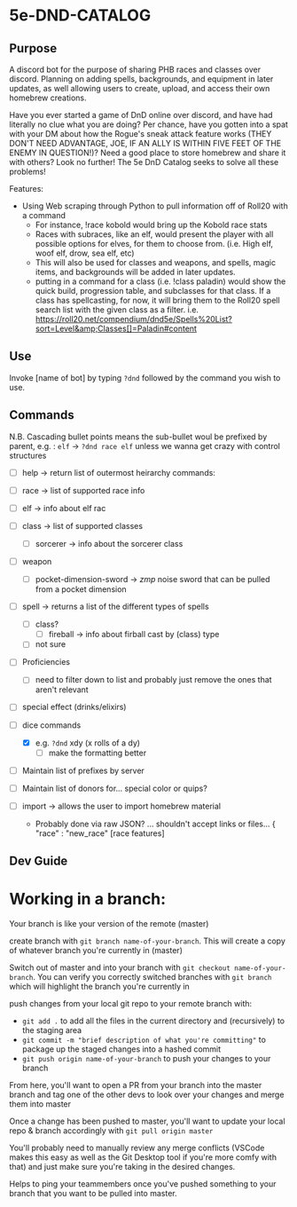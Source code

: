 # 5e-DND-CATALOG

## Purpose
A discord bot for the purpose of sharing PHB races and classes over discord. Planning on adding spells, backgrounds, and equipment in 
later updates, as well allowing users to create, upload, and access their own homebrew creations.

Have you ever started a game of DnD online over discord, and have had literally no clue what you are doing? Per chance, have you
gotten into a spat with your DM about how the Rogue's sneak attack feature works (THEY DON'T NEED ADVANTAGE, JOE, IF AN ALLY IS WITHIN
FIVE FEET OF THE ENEMY IN QUESTION!)? Need a good place to store homebrew and share it with others? Look no further! The 5e DnD Catalog
seeks to solve all these problems!

Features:
- Using Web scraping through Python to pull information off of Roll20 with a command
  - For instance, !race kobold would bring up the Kobold race stats
  - Races with subraces, like an elf, would present the player with all possible options for elves, for them to choose from.
  (i.e. High elf, woof elf, drow, sea elf, etc)
  - This will also be used for classes and weapons, and spells, magic items, and backgrounds will be added in later updates.
  - putting in a command for a class (i.e. !class paladin) would show the quick build, progression table, and subclasses for that class. If a class has spellcasting, for now, it will bring them to the Roll20 spell search list with the given class as a filter.                   i.e. https://roll20.net/compendium/dnd5e/Spells%20List?sort=Level&amp;Classes[]=Paladin#content

## Use 

Invoke [name of bot] by typing `?dnd` followed by the command you wish to use.

## Commands 

N.B. Cascading bullet points means the sub-bullet woul be prefixed by parent, e.g. : `elf` -> `?dnd race elf` unless we wanna get crazy with control structures

- [ ] help -> return list of outermost heirarchy commands:

- [ ] race -> list of supported race info
 - [ ] elf ->  info about elf rac
- [ ] class -> list of supported classes
  - [ ] sorcerer -> info about the sorcerer class
- [ ] weapon
  - [ ] pocket-dimension-sword -> _zmp_ noise sword that can be pulled from a pocket dimension
- [ ] spell -> returns a list of the different types of spells
  - [ ] class? 
    - [ ] fireball -> info about firball cast by (class) type
  - [ ] not sure 
- [ ] Proficiencies
  - [ ] need to filter down to list and probably just remove the ones that aren't relevant
- [ ] special effect (drinks/elixirs)
- [ ] dice commands
  - [x] e.g. `?dnd` xdy (x rolls of a dy) 
    - [ ] make the formatting better
- [ ] Maintain list of prefixes by server
- [ ] Maintain list of donors for... special color or quips?
- [ ] import -> allows the user to import homebrew material 
  - Probably done via raw JSON?  ... shouldn't accept links or files... { "race" : "new_race" [race features]
   
## Dev Guide

# Working in a branch:

Your branch is like your version of the remote (master)

create branch with `git branch name-of-your-branch`.  This will create a copy of whatever branch you're currently in (master) 

Switch out of master and into your branch with `git checkout name-of-your-branch`.  You can verify you correctly switched branches with `git branch` which will highlight the branch you're currently in

push changes from your local git repo to your remote branch with:
- `git add .` to add all the files in the current directory and (recursively) to the staging area
- `git commit -m "brief description of what you're committing"` to package up the staged changes into a hashed commit
- `git push origin name-of-your-branch` to push your changes to your branch

From here, you'll want to open a PR from your branch into the master branch and tag one of the other devs to look over your changes and merge them into master

Once a change has been pushed to master, you'll want to update your local repo & branch accordingly with `git pull origin master` 

You'll probably need to manually review any merge conflicts (VSCode makes this easy as well as the Git Desktop tool if you're more comfy with that) and just make sure you're taking in the desired changes.  

Helps to ping your teammembers once you've pushed something to your branch that you want to be pulled into master.